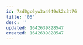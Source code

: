 ```yaml
---
id: 7zd0gc6yw3a4949ok2c3t76
title: '05'
desc: ''
updated: 1642639828547
created: 1642639828547
---
```


